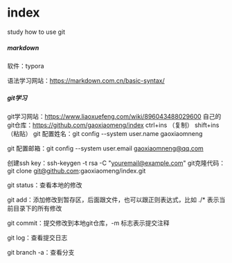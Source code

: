 # index
study how to use git



##### markdown

软件：typora

语法学习网站：https://markdown.com.cn/basic-syntax/



##### git学习

git学习网站：https://www.liaoxuefeng.com/wiki/896043488029600
自己的git仓库：https://github.com/gaoxiaomeng/index
ctrl+ins （复制）
shift+ins（粘贴）
git 配置姓名：git config --system user.name gaoxiaomneng

git 配置邮箱：git config --system user.email gaoxiaomneng@qq.com

创建ssh key：ssh-keygen -t rsa -C "youremail@example.com" 
git克隆代码：git clone git@github.com:gaoxiaomeng/index.git



git status：查看本地的修改

git add：添加修改到暂存区，后面跟文件，也可以跟正则表达式，比如 ./* 表示当前目录下的所有修改

git commit：提交修改到本地git仓库，-m 标志表示提交注释

git log：查看提交日志

git branch -a：查看分支





